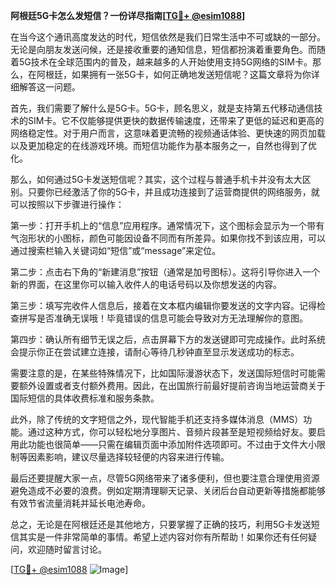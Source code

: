 **阿根廷5G卡怎么发短信？一份详尽指南[[TG💪+ @esim1088](https://t.me/s/esim1088)]**

在当今这个通讯高度发达的时代，短信依然是我们日常生活中不可或缺的一部分。无论是向朋友发送问候，还是接收重要的通知信息，短信都扮演着重要角色。而随着5G技术在全球范围内的普及，越来越多的人开始使用支持5G网络的SIM卡。那么，在阿根廷，如果拥有一张5G卡，如何正确地发送短信呢？这篇文章将为你详细解答这一问题。

首先，我们需要了解什么是5G卡。5G卡，顾名思义，就是支持第五代移动通信技术的SIM卡。它不仅能够提供更快的数据传输速度，还带来了更低的延迟和更高的网络稳定性。对于用户而言，这意味着更流畅的视频通话体验、更快速的网页加载以及更加稳定的在线游戏环境。而短信功能作为基本服务之一，自然也得到了优化。

那么，如何通过5G卡发送短信呢？其实，这个过程与普通手机卡并没有太大区别。只要你已经激活了你的5G卡，并且成功连接到了运营商提供的网络服务，就可以按照以下步骤进行操作：

第一步：打开手机上的“信息”应用程序。通常情况下，这个图标会显示为一个带有气泡形状的小图标，颜色可能因设备不同而有所差异。如果你找不到该应用，可以通过搜索栏输入关键词如“短信”或“message”来定位。

第二步：点击右下角的“新建消息”按钮（通常是加号图标）。这将引导你进入一个新的界面，在这里你可以输入收件人的电话号码以及你想发送的内容。

第三步：填写完收件人信息后，接着在文本框内编辑你要发送的文字内容。记得检查拼写是否准确无误哦！毕竟错误的信息可能会导致对方无法理解你的意图。

第四步：确认所有细节无误之后，点击屏幕下方的发送键即可完成操作。此时系统会提示你正在尝试建立连接，请耐心等待几秒钟直至显示发送成功的标志。

需要注意的是，在某些特殊情况下，比如国际漫游状态下，发送国际短信时可能需要额外设置或者支付额外费用。因此，在出国旅行前最好提前咨询当地运营商关于国际短信的具体收费标准和服务条款。

此外，除了传统的文字短信之外，现代智能手机还支持多媒体消息（MMS）功能。通过这种方式，你可以轻松地分享图片、音频片段甚至是短视频给好友。要启用此功能也很简单——只需在编辑页面中添加附件选项即可。不过由于文件大小限制等因素影响，建议尽量选择较轻便的内容来进行传输。

最后还要提醒大家一点，尽管5G网络带来了诸多便利，但也要注意合理使用资源避免造成不必要的浪费。例如定期清理聊天记录、关闭后台自动更新等措施都能够有效节省流量消耗并延长电池寿命。

总之，无论是在阿根廷还是其他地方，只要掌握了正确的技巧，利用5G卡发送短信其实是一件非常简单的事情。希望上述内容对你有所帮助！如果你还有任何疑问，欢迎随时留言讨论。

[[TG💪+ @esim1088](https://t.me/s/esim1088) ![Image](https://i.postimg.cc/4NQfJmqS/Snipaste-2025-05-13-00-14-12.png)]